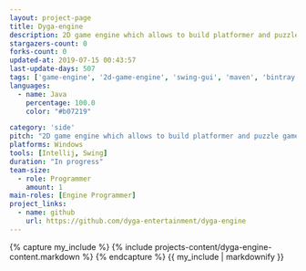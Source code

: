 ```yaml
---
layout: project-page
title: Dyga-engine
description: 2D game engine which allows to build platformer and puzzle games.
stargazers-count: 0
forks-count: 0
updated-at: 2019-07-15 00:43:57
last-update-days: 507
tags: ['game-engine', '2d-game-engine', 'swing-gui', 'maven', 'bintray']
languages: 
  - name: Java
    percentage: 100.0
    color: "#b07219"

category: 'side'
pitch: "2D game engine which allows to build platformer and puzzle games."
platforms: Windows
tools: [Intellij, Swing]
duration: "In progress"
team-size:
  - role: Programmer
    amount: 1
main-roles: [Engine Programmer]
project_links:
  - name: github
    url: https://github.com/dyga-entertainment/dyga-engine
---
```

<!---
Gregoire Boiron <gregoire.boiron@gmail.com>
Copyright (c) 2018-2019 Gregoire Boiron  All Rights Reserved.
--->

{% capture my_include %}
{% include projects-content/dyga-engine-content.markdown %}
{% endcapture %}
{{ my_include | markdownify }}
